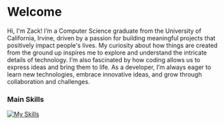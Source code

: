 # Welcome
<p>
Hi, I'm Zack! I’m a Computer Science graduate from the University of California, Irvine, driven by a passion for building meaningful projects that positively impact people's lives. My curiosity about how things are created from the ground up inspires me to explore and understand the intricate details of technology. I’m also fascinated by how coding allows us to express ideas and bring them to life. As a developer, I’m always eager to learn new technologies, embrace innovative ideas, and grow through collaboration and challenges.
</p>

### Main Skills
[![My Skills](https://skillicons.dev/icons?i=ts,js,react,nextjs,tailwind,express,prisma,docker,aws,supabase,vim)](https://skillicons.dev)
